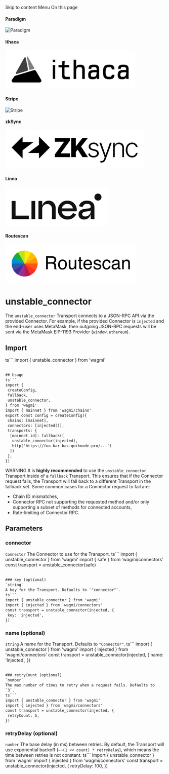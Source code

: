 Skip to content 
Menu
On this page
#### Paradigm
![Paradigm](https://raw.githubusercontent.com/wevm/.github/main/content/sponsors/paradigm-light.svg)
#### Ithaca
![Ithaca](https://raw.githubusercontent.com/wevm/.github/main/content/sponsors/ithaca-light.svg)
#### Stripe
![Stripe](https://raw.githubusercontent.com/wevm/.github/main/content/sponsors/stripe-light.svg)
#### zkSync
![zkSync](https://raw.githubusercontent.com/wevm/.github/main/content/sponsors/zksync-light.svg)
#### Linea
![Linea](https://raw.githubusercontent.com/wevm/.github/main/content/sponsors/linea-light.svg)
#### Routescan
![Routescan](https://raw.githubusercontent.com/wevm/.github/main/content/sponsors/routescan-light.svg)
# unstable_connector ​
The `unstable_connector` Transport connects to a JSON-RPC API via the provided Connector.
For example, if the provided Connector is `injected` and the end-user uses MetaMask, then outgoing JSON-RPC requests will be sent via the MetaMask EIP-1193 Provider (`window.ethereum`).
## Import ​
ts```
import { unstable_connector } from 'wagmi'
```

## Usage ​
ts```
import {
 createConfig,
 fallback,
 unstable_connector,
} from 'wagmi'
import { mainnet } from 'wagmi/chains'
export const config = createConfig({
 chains: [mainnet],
 connectors: [injected()],
 transports: {
  [mainnet.id]: fallback([
   unstable_connector(injected), 
   http('https://foo-bar-baz.quiknode.pro/...')
  ])
 },
})
```

WARNING
It is **highly recommended** to use the `unstable_connector` Transport inside of a `fallback` Transport. This ensures that if the Connector request fails, the Transport will fall back to a different Transport in the fallback set.
Some common cases for a Connector request to fail are:
  * Chain ID mismatches,
  * Connector RPC not supporting the requested method and/or only supporting a subset of methods for connected accounts,
  * Rate-limiting of Connector RPC.


## Parameters ​
### connector ​
`Connector`
The Connector to use for the Transport.
ts```
import { unstable_connector } from 'wagmi'
import { safe } from 'wagmi/connectors'
const transport = unstable_connector(safe)
```

### key (optional) ​
`string`
A key for the Transport. Defaults to `"connector"`.
ts```
import { unstable_connector } from 'wagmi'
import { injected } from 'wagmi/connectors'
const transport = unstable_connector(injected, { 
 key: 'injected', 
})
```

### name (optional) ​
`string`
A name for the Transport. Defaults to `"Connector"`.
ts```
import { unstable_connector } from 'wagmi'
import { injected } from 'wagmi/connectors'
const transport = unstable_connector(injected, { 
 name: 'Injected', 
})
```

### retryCount (optional) ​
`number`
The max number of times to retry when a request fails. Defaults to `3`.
ts```
import { unstable_connector } from 'wagmi'
import { injected } from 'wagmi/connectors'
const transport = unstable_connector(injected, {
 retryCount: 5, 
})
```

### retryDelay (optional) ​
`number`
The base delay (in ms) between retries. By default, the Transport will use exponential backoff (`~~(1 << count) * retryDelay`), which means the time between retries is not constant.
ts```
import { unstable_connector } from 'wagmi'
import { injected } from 'wagmi/connectors'
const transport = unstable_connector(injected, {
 retryDelay: 100, 
})
```

